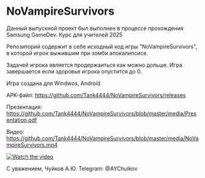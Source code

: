 
# NoVampireSurvivors

Данный выпускной проект был выполнен в процессе прохождения Samsung GameDev. Курс для учителей 2025

Репозиторий содержит в себе исходный код игры "NoVampireSurvivors", в которой игрок выжившим при зомби апокалипсисе.

Задачей игрока является продержаиться как можно дольше. Игра завершается если здоровье игрока опустится до 0.

Игра создана для Windwos, Android

APK-файл: https://github.com/Tank4444/NoVampireSurvivors/releases

Презентация: https://github.com/Tank4444/NoVampireSurvivors/blob/master/media/Presentation.pdf

Видео: https://github.com/Tank4444/NoVampireSurvivors/blob/master/media/NoVampireSurvivors.mp4

[![Watch the video](https://raw.githubusercontent.com/Tank4444/NoVampireSurvivors/blob/master/media/Preview.png)](https://raw.githubusercontent.com/Tank4444/NoVampireSurvivors/blob/master/media/NoVampireSurvivors.mp4)



С уважением, Чуйков А.Ю. Telegram: @AYChuikov